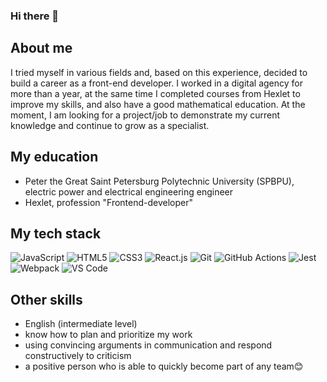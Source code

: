 ### Hi there 👋

## About me
I tried myself in various fields and, based on this experience, decided to build a career as a front-end developer. I worked in a digital agency for more than a year, at the same time I completed courses from Hexlet to improve my skills, and also have a good mathematical education. At the moment, I am looking for a project/job to demonstrate my current knowledge and continue to grow as a specialist.

## My education
- Peter the Great Saint Petersburg Polytechnic University (SPBPU), electric power and electrical engineering engineer
- Hexlet, profession "Frontend-developer"

## My tech stack
![JavaScript](https://img.shields.io/badge/-JavaScript-%23F7DF1C?style=flat-square&logo=javascript&logoColor=000000&labelColor=%23F7DF1C&color=%23FFCE5A)
![HTML5](https://img.shields.io/badge/-HTML5-%23E44D27?style=flat-square&logo=html5&logoColor=ffffff)
![CSS3](https://img.shields.io/badge/-CSS3-%231572B6?style=flat-square&logo=css3)
![React.js](https://img.shields.io/badge/-React.js-%23282C34?style=flat-square&logo=react)
![Git](https://img.shields.io/badge/-Git-%23F05032?style=flat-square&logo=git&logoColor=%23ffffff)
![GitHub Actions](https://img.shields.io/badge/github%20actions-%232671E5.svg?style=for-the-badge&logo=githubactions&logoColor=white)
![Jest](https://img.shields.io/badge/-jest-%23C21325?style=for-the-badge&logo=jest&logoColor=white)
![Webpack](https://img.shields.io/badge/-Webpack-%232C3A42?style=flat-square&logo=webpack)
![VS Code](https://img.shields.io/badge/-VSCode-%23007ACC?style=flat-square&logo=visual-studio-code)

## Other skills
- English (intermediate level)
- know how to plan and prioritize my work
- using convincing arguments in communication and respond constructively to criticism
- a positive person who is able to quickly become part of any team😊

<!--
**ivp9/ivp9** is a ✨ _special_ ✨ repository because its `README.md` (this file) appears on your GitHub profile.

Here are some ideas to get you started:

- 🔭 I’m currently working on ...
- 🌱 I’m currently learning ...
- 👯 I’m looking to collaborate on ...
- 🤔 I’m looking for help with ...
- 💬 Ask me about ...
- 📫 How to reach me: ...
- 😄 Pronouns: ...
- ⚡ Fun fact: ...
-->
